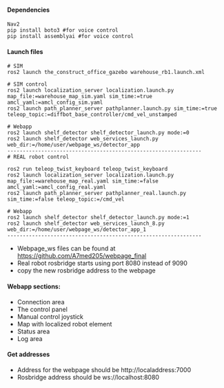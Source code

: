#### Dependencies
```
Nav2
pip install boto3 #for voice control
pip install assemblyai #for voice control
```

#### Launch files
```
# SIM
ros2 launch the_construct_office_gazebo warehouse_rb1.launch.xml

# SIM control
ros2 launch localization_server localization.launch.py map_file:=warehouse_map_sim.yaml sim_time:=true amcl_yaml:=amcl_config_sim.yaml
ros2 launch path_planner_server pathplanner.launch.py sim_time:=true teleop_topic:=diffbot_base_controller/cmd_vel_unstamped

# Webapp
ros2 launch shelf_detector shelf_detector_launch.py mode:=0
ros2 launch shelf_detector web_services_launch.py web_dir:=/home/user/webpage_ws/detector_app
---------------------------------------------------------------
# REAL robot control

ros2 run teleop_twist_keyboard teleop_twist_keyboard 
ros2 launch localization_server localization.launch.py map_file:=warehouse_map_real.yaml sim_time:=false amcl_yaml:=amcl_config_real.yaml
ros2 launch path_planner_server pathplanner_real.launch.py sim_time:=false teleop_topic:=/cmd_vel

# Webapp
ros2 launch shelf_detector shelf_detector_launch.py mode:=1
ros2 launch shelf_detector web_services_launch_8.py web_dir:=/home/user/webpage_ws/detector_app_1
---------------------------------------------------------------
```
* Webpage_ws files can be found at https://github.com/A7med205/webpage_final
* Real robot rosbridge starts using port 8080 instead of 9090
* copy the new rosbridge address to the webpage 

#### Webapp sections:
- Connection area
- The control panel
- Manual control joystick
- Map with localized robot element
- Status area
- Log area

#### Get addresses
- Address for the webpage should be http://localaddress:7000
- Rosbridge address should be ws://localhost:8080 
